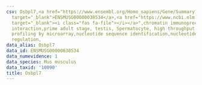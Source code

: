 ```yaml
---
csv: Osbpl7,<a href="https://www.ensembl.org/Homo_sapiens/Gene/Summary?db=core;g=ENSMUSG00000038534"
  target="_blank">ENSMUSG00000038534</a>,<a href="https://www.ncbi.nlm.nih.gov/pubmed/23834426"
  target="_blank"><i class="fas fa-file"></i></a>",chromatin immunoprecipitation assay,direct
  interaction,prime adult stage, testis, Spermatocyte, high throughput transcription
  profiling by microarray,nucleotide sequence identification,nucleotide sequence identification,transcriptional
  regulation,
data_alias: Osbpl7
data_id: ENSMUSG00000038534
data_numevidence: 1
data_species: Mus musculus
data_taxid: '10090'
title: Osbpl7
---
```

